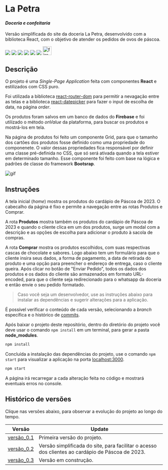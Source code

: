 # La Petra
#### _Doceria e confeitaria_
Versão simplificada do site da doceria La Petra, desenvolvido com a biblioteca React, com o objetivo de atender os pedidos de ovos de páscoa.

![](https://img.shields.io/badge/React-20232A?style=for-the-badge&logo=react&logoColor=61DAFB) ![](https://img.shields.io/badge/React_Router-CA4245?style=for-the-badge&logo=react-router&logoColor=white) ![](https://img.shields.io/badge/JavaScript-F7DF1E?style=for-the-badge&logo=javascript&logoColor=black) ![](https://img.shields.io/badge/CSS3-1572B6?style=for-the-badge&logo=css3&logoColor=white) ![](https://img.shields.io/badge/HTML5-E34F26?style=for-the-badge&logo=html5&logoColor=white) ![](https://img.shields.io/badge/GIT-E44C30?style=for-the-badge&logo=git&logoColor=white)
<img src="https://firebase.google.com/static/images/brand-guidelines/logo-standard.png" height="28px" alt="firebase"/>

## Descrição
O projeto é uma *Single-Page Application* feita com componentes **React** e estilizados com CSS puro.

Foi utilizada a biblioteca [react-router-dom](https://reactrouter.com/en/main/start/tutorial) para permitir a nevagação entre as telas e a biblioteca [react-datepicker](https://reactdatepicker.com/) para fazer o input de escolha de data, na página *order*.

Os produtos foram salvos em um banco de dados do **Firebase** e foi utilizado o método *onValue* da plataforma, para buscar os produtos e mostrá-los em tela.

Na página de produtos foi feito um componente Grid, para que o tamanho dos cartões dos produtos fosse definido como uma propriedade do componenete. O valor dessas propriedades fica responsável por definir uma classe pré-definida no CSS, que só será ativada quando a tela estiver em determinado tamanho. Esse componente foi feito com base na lógica e padrões de classe do framework **Bootsrap**.

<img src="./src/assets/animation.gif" alt="gif"/>

## Instruções
A tela inicial (*home*) mostra os produtos do cardápio de Páscoa de 2023. O cabecalho da página é fixo e permite a navegação entre as rotas Produtos e Comprar.

A rota **Produtos** mostra também os produtos do cardápio de Páscoa de 2023 e quando o cliente clica em um dos produtos, surge um modal com a descrição e as opções de escolha para adicionar o produto à sacola de compras.

A rota **Comprar** mostra os produtos escolhidos, com suas respectivas cascas de chocolate e sabores. Logo abaixo tem um formulário para que o cliente insira seus dados, a forma de pagamento, a data de retirada do produto e uma opção para preencher o endereço de entrega, caso o cliente queira. Após clicar no botão de "Enviar Pedido", todos os dados dos produtos e os dados do cliente são armazenados em formato URL-encoded, para que o cliente seja redirecionado para o whatsapp da doceria e então envie o seu pedido formatado.

> Caso você seja um desenvolvedor, use as instruções abaixo para instalar as dependências e sugerir alterações para a aplicação.

É possível verificar o conteúdo de cada versão, selecionando a *branch* específica e o histórico de [commits].

Após baixar o projeto deste repositório, dentro do diretório do projeto você deve usar o comando `npm install` em um terminal, para gerar a pasta **node_modules**.
```sh
npm install
```
Concluída a instalação das dependências do projeto, use o comando `npm start` para visualizar a aplicação na porta [localhost:3000](http://localhost:3000).
```sh
npm start
```
A página irá recarregar a cada alteração feita no código e mostrará eventuais erros no console.

## Histórico de versões

Clique nas versões abaixo, para observar a evolução do projeto ao longo do tempo.

| Versão | Update |
| ------ | ------ |
| [versão_0.1](https://la-petra-git-v01-pedropaivadev.vercel.app/) | Primeira versão do projeto. |
| [versão_0.2](https://la-petra-git-v02-pedropaivadev.vercel.app/) | Versão simplificada do site, para facilitar o acesso dos clientes ao cardápio de Páscoa de 2023. |
| [versão_0.3](https://la-petra-git-v03-pedropaivadev.vercel.app/) | Versão em construção. |

[//]: # (These are reference links used in the body of this note and get stripped out when the markdown processor does its job. There is no need to format nicely because it shouldn't be seen. Thanks SO - http://stackoverflow.com/questions/4823468/store-comments-in-markdown-syntax)

[commits]: <https://github.com/PedroPaivaDev/la-petra/commits/main>